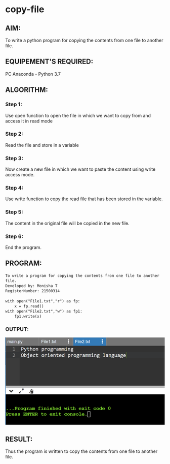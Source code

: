 # copy-file
## AIM:
To write a python program for copying the contents from one file to another file.
## EQUIPEMENT'S REQUIRED: 
PC
Anaconda - Python 3.7
## ALGORITHM:

### Step 1:
Use open function to open the file in which we want to copy from and access it in read mode

### Step 2: 
Read the file and store in a variable
 
### Step 3: 

Now create a new file in which we want to paste the content using write access mode.

### Step 4:  
Use write function to copy the read file that has been stored in the variable.

### Step 5: 
The content in the original file will be copied in the new file.

### Step 6: 
End the program.

## PROGRAM:
```
To write a program for copying the contents from one file to another file.
Developed by: Monisha T
RegisterNumber: 21500314

with open("File1.txt","r") as fp:
    x = fp.read()
with open("File2.txt","w") as fp1:
    fp1.write(x)
```    

### OUTPUT:
![output](./output.png)





## RESULT:
Thus the program is written to copy the contents from one file to another file.
